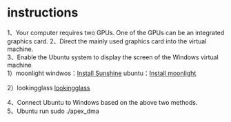 # instructions

1、Your computer requires two GPUs. One of the GPUs can be an integrated graphics card.
2、Direct the mainly used graphics card into the virtual machine.  
3、Enable the Ubuntu system to display the screen of the Windows virtual machine  
1）moonlight
windwos：[Install Sunshine](https://github.com/LizardByte/Sunshine)
ubuntu：[Install moonlight](https://moonlight-stream.org/)

2）lookingglass
[lookingglass](https://looking-glass.io/)

4、Connect Ubuntu to Windows based on the above two methods.  
5、Ubuntu run sudo ./apex_dma
